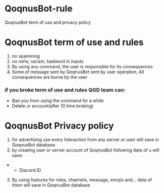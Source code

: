 # QoqnusBot-rule
QoqnusBot term of use and privacy policy

# QoqnusBot term of use and rules
1. no spamming
2. no nsfw, racism, badword in inputs
3. By using any command, the user is responsible for its consequences
4. Some of message sent by QoqnusBot  sent by user operation, All consequences are borne by the user

### if you broke term of use and rules QGD team can:
- Ban you from using the command for a while
- Delete ur account(after 10 time broking)

# QoqnusBot Privacy policy
1. for advertising use every Interaction from any server or user will save in QoqnusBot database
2. by creating user or server account of QoqnusBot following data of u will save: 
- - Diacord ID
3. By using features for roles, channels, message, emojis and... data of them will save in QoqnusBot database
